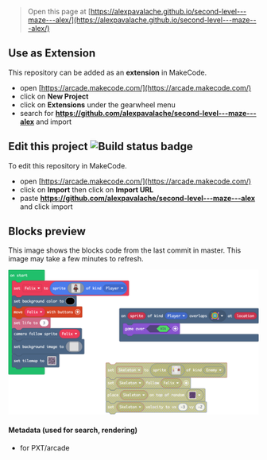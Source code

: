  


> Open this page at [https://alexpavalache.github.io/second-level---maze---alex/](https://alexpavalache.github.io/second-level---maze---alex/)

## Use as Extension

This repository can be added as an **extension** in MakeCode.

* open [https://arcade.makecode.com/](https://arcade.makecode.com/)
* click on **New Project**
* click on **Extensions** under the gearwheel menu
* search for **https://github.com/alexpavalache/second-level---maze---alex** and import

## Edit this project ![Build status badge](https://github.com/alexpavalache/second-level---maze---alex/workflows/MakeCode/badge.svg)

To edit this repository in MakeCode.

* open [https://arcade.makecode.com/](https://arcade.makecode.com/)
* click on **Import** then click on **Import URL**
* paste **https://github.com/alexpavalache/second-level---maze---alex** and click import

## Blocks preview

This image shows the blocks code from the last commit in master.
This image may take a few minutes to refresh.

![A rendered view of the blocks](https://github.com/alexpavalache/second-level---maze---alex/raw/master/.github/makecode/blocks.png)

#### Metadata (used for search, rendering)

* for PXT/arcade
<script src="https://makecode.com/gh-pages-embed.js"></script><script>makeCodeRender("{{ site.makecode.home_url }}", "{{ site.github.owner_name }}/{{ site.github.repository_name }}");</script>
